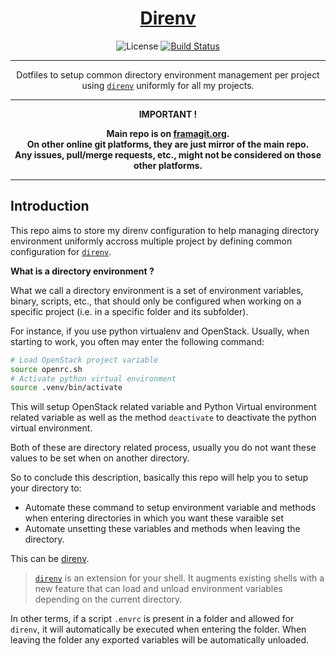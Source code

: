 <!-- markdownlint-disable MD041 MD002 -->
<div align="center" style="text-align: center;">

  <!-- Project Title -->
  <a href="https://framagit.org/rdeville.public/my_dotfiles/direnv">
    <h1>Direnv</h1>
  </a>

  <!-- Project Badges -->
  ![License][license_badge]
  [![Build Status][build_status_badge]][build_status]

--------------------------------------------------------------------------------

Dotfiles to setup common directory environment management per project using
[`direnv`](https://direnv.net) uniformly for all my projects.

--------------------------------------------------------------------------------

  <b>
IMPORTANT !

Main repo is on [framagit.org][repo_url].<br>
On other online git platforms, they are just mirror of the main repo.<br>
Any issues, pull/merge requests, etc., might not be considered on those other
platforms.
  </b>
</div>

--------------------------------------------------------------------------------

[repo_url]: https://framagit.org/rdeville.public/my_dotfiles/direnv
[license_badge]: https://img.shields.io/badge/License-MIT%2FBeer%20Ware-blue?style=flat-square&logo=open-source-initiative
[build_status_badge]: https://framagit.org/rdeville.public/my_dotfiles/direnv/badges/master/pipeline.svg?style=flat-square&logo=appveyor
[build_status]: https://framagit.org/rdeville.public/my_dotfiles/direnv/commits/master

## Introduction

This repo aims to store my direnv configuration to help managing directory
environment uniformly accross multiple project by defining common configuration
for [`direnv`][direnv].

**What is a directory environment ?**

What we call a directory environment is a set of environment variables, binary,
scripts, etc., that should only be configured when working on a specific
project (i.e. in a specific folder and its subfolder).

For instance, if you use python virtualenv and OpenStack. Usually, when
starting to work, you often may enter the following command:

```bash
# Load OpenStack project variable
source openrc.sh
# Activate python virtual environment
source .venv/bin/activate
```

This will setup OpenStack related variable and Python Virtual environment
related variable as well as the method `deactivate` to deactivate the python
virtual environment.

Both of these are directory related process, usually you do not want these
values to be set when on another directory.

So to conclude this description, basically this repo will help you to setup your
directory to:

  * Automate these command to setup environment variable and methods when
    entering directories in which you want these varaible set
  * Automate unsetting these variables and methods when leaving the directory.

This can be [direnv][direnv].

> [`direnv`][direnv] is an extension for your shell. It augments existing shells
> with a new feature that can load and unload environment variables depending on
> the current directory.

In other terms, if a script `.envrc` is present in a folder and allowed for
`direnv`, it will automatically be executed when entering the folder. When
leaving the folder any exported variables will be automatically unloaded.

[direnv]: https://direnv.net